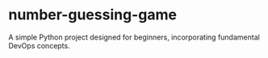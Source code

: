 # number-guessing-game
A simple Python project designed for beginners, incorporating fundamental DevOps concepts.
